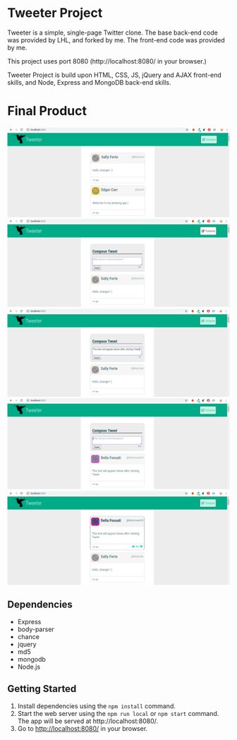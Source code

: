 # Tweeter Project


Tweeter is a simple, single-page Twitter clone.
The base back-end code was provided by LHL, and forked by me. The front-end code was provided by me.

This project uses port 8080 (http://localhost:8080/ in your browser.)

Tweeter Project is build upon HTML, CSS, JS, jQuery and AJAX front-end skills, and Node, Express and MongoDB back-end skills.

# Final Product
!["Screenshot of the firs page."](https://github.com/AnnaTykhomyrova/tweeter/blob/master/docs/tweeter-first-page.png)
!["Screenshot of action after clicking Compose button."](https://github.com/AnnaTykhomyrova/tweeter/blob/master/docs/tweeter-ection-after-clicking-Compose-button.png)
!["Screenshot of input form."](https://github.com/AnnaTykhomyrova/tweeter/blob/master/docs/tweeter-input-form.png)
!["Screenshot of action after clicking Tweet button."](https://github.com/AnnaTykhomyrova/tweeter/blob/master/docs/tweeter-ection-after-clicking-Tweet-button.png)
!["Screenshot of hover effect on tweet box"](https://github.com/AnnaTykhomyrova/tweeter/blob/master/docs/tweeter-hover-effect-on-tweet-box.png)


## Dependencies

- Express
- body-parser
- chance
- jquery
- md5
- mongodb
- Node.js


## Getting Started

1. Install dependencies using the `npm install` command.
2. Start the web server using the `npm run local` or `npm start` command. The app will be served at http://localhost:8080/.
3. Go to <http://localhost:8080/> in your browser.


